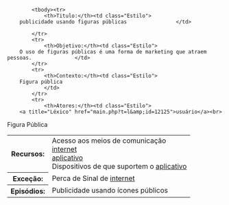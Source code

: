 <table> 




<!--                     SEGUNDA PARTE                                     --> 


   



<!-- CENÁRIO --> 

    

            <tbody><tr> 
                <th>Titulo:</th><td class="Estilo">
        publicidade usando figuras públicas                </td> 

            </tr> 
            <tr> 
                <th>Objetivo:</th><td class="Estilo">
		O uso de figuras públicas é uma forma de marketing que atraem pessoas.				</td> 
            </tr> 
            <tr> 
                <th>Contexto:</th><td class="Estilo">
		Figura pública		 
				</td> 
            </tr> 
            <tr> 
                <th>Atores:</th><td class="Estilo">
		<a title="Léxico" href="main.php?t=l&amp;id=12125">usuário</a><br>
Figura Pública                </td>  
            </tr> 
            <tr> 
                <th>Recursos:</th><td class="Estilo">
		Acesso aos meios de comunicação<br>
<a title="Léxico" href="main.php?t=l&amp;id=12163">internet</a><br>
<a title="Léxico" href="main.php?t=l&amp;id=12170">aplicativo</a><br>
Dispositivos de que suportem o <a title="Léxico" href="main.php?t=l&amp;id=12170">aplicativo</a><br>
                </td> 
            </tr> 
            <tr> 
                <th>Exceção:</th><td class="Estilo">
		Perca de Sinal de <a title="Léxico" href="main.php?t=l&amp;id=12163">internet</a>                </td> 
            </tr> 
            <tr> 
                <th>Episódios:</th><td class="Estilo">
		Publicidade usando ícones públicos 	  	
                </td> 
            </tr> 
        </tbody></table>
